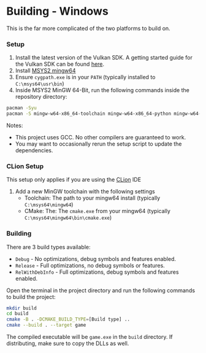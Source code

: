 # Building - Windows
This is the far more complicated of the two platforms to build on.

### Setup

1. Install the latest version of the Vulkan SDK. A getting started guide for the Vulkan SDK can be found [here](https://vulkan.lunarg.com/doc/sdk/latest/windows/getting_started.html).
2. Install [MSYS2 mingw64](https://www.msys2.org/)
3. Ensure `cygpath.exe` is in your `PATH` (typically installed to `C:\msys64\usr\bin`)
4. Inside MSYS2 MinGW 64-Bit, run the following commands inside the repository directory:
```sh
pacman -Syu
pacman -S mingw-w64-x86_64-toolchain mingw-w64-x86_64-python mingw-w64-x86_64-python-requests mingw-w64-x86_64-python-regex mingw-w64-x86_64-python-pillow mingw-w64-x86_64-gcc mingw-w64-x86_64-cmake mingw-w64-x86_64-ninja mingw-w64-x86_64-shaderc mingw-w64-x86_64-vulkan-headers mingw-w64-x86_64-vulkan-loader mingw-w64-x86_64-zlib mingw-w64-x86_64-glew mingw-w64-x86_64-cglm mingw-w64-x86_64-SDL2 mingw-w64-x86_64-SDL_mixer
```
Notes:
- This project uses GCC. No other compilers are guaranteed to work.
- You may want to occasionally rerun the setup script to update the dependencies.

### CLion Setup

This setup only applies if you are using the [CLion](https://www.jetbrains.com/clion/) IDE

1. Add a new MinGW toolchain with the following settings
   - Toolchain: The path to your mingw64 install (typically `C:\msys64\mingw64`)
   - CMake: The: The `cmake.exe` from your mingw64 (typically `C:\msys64\mingw64\bin\cmake.exe`)

### Building
There are 3 build types available:
- `Debug` - No optimizations, debug symbols and features enabled.
- `Release` - Full optimizations, no debug symbols or features.
- `RelWithDebInfo` - Full optimizations, debug symbols and features enabled.

Open the terminal in the project directory and run the following commands to build the project:
```sh
mkdir build
cd build
cmake -B . -DCMAKE_BUILD_TYPE=[Build type] ..
cmake --build . --target game
```
The compiled executable will be `game.exe` in the `build` directory.
If distributing, make sure to copy the DLLs as well.
